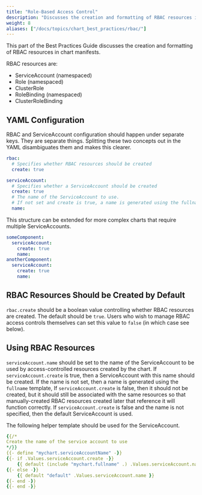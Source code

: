 ```yaml
---
title: "Role-Based Access Control"
description: "Discusses the creation and formatting of RBAC resources in Chart manifests."
weight: 8
aliases: ["/docs/topics/chart_best_practices/rbac/"]
---
```


This part of the Best Practices Guide discusses the creation and formatting of RBAC resources in
chart manifests.

RBAC resources are:

- ServiceAccount (namespaced)
- Role (namespaced)
- ClusterRole
- RoleBinding (namespaced)
- ClusterRoleBinding

## YAML Configuration

RBAC and ServiceAccount configuration should happen under separate keys. They are separate things.
Splitting these two concepts out in the YAML disambiguates them and makes this clearer.

```yaml
rbac:
  # Specifies whether RBAC resources should be created
  create: true

serviceAccount:
  # Specifies whether a ServiceAccount should be created
  create: true
  # The name of the ServiceAccount to use.
  # If not set and create is true, a name is generated using the fullname template
  name:
```

This structure can be extended for more complex charts that require multiple ServiceAccounts.

```yaml
someComponent:
  serviceAccount:
    create: true
    name:
anotherComponent:
  serviceAccount:
    create: true
    name:
```

## RBAC Resources Should be Created by Default

`rbac.create` should be a boolean value controlling whether RBAC resources are created.  The default
should be `true`.  Users who wish to manage RBAC access controls themselves can set this value to
`false` (in which case see below).

## Using RBAC Resources

`serviceAccount.name` should be set to the name of the ServiceAccount to be used by
access-controlled resources created by the chart.  If `serviceAccount.create` is true, then a
ServiceAccount with this name should be created.  If the name is not set, then a name is generated
using the `fullname` template, If `serviceAccount.create` is false, then it should not be created,
but it should still be associated with the same resources so that manually-created RBAC resources
created later that reference it will function correctly.  If `serviceAccount.create` is false and
the name is not specified, then the default ServiceAccount is used.

The following helper template should be used for the ServiceAccount.

```yaml
{{/*
Create the name of the service account to use
*/}}
{{- define "mychart.serviceAccountName" -}}
{{- if .Values.serviceAccount.create -}}
    {{ default (include "mychart.fullname" .) .Values.serviceAccount.name }}
{{- else -}}
    {{ default "default" .Values.serviceAccount.name }}
{{- end -}}
{{- end -}}
```
